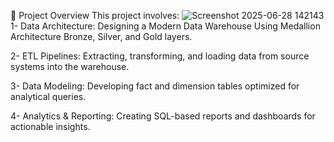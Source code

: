 📖 Project Overview
This project involves:
![Screenshot 2025-06-28 142143](https://github.com/user-attachments/assets/582cb7aa-260b-44a8-a9c7-2c715a848d01)
1- Data Architecture: Designing a Modern Data Warehouse Using Medallion Architecture         Bronze, Silver, and Gold layers.

2- ETL Pipelines: Extracting, transforming, and loading data from source systems into the    warehouse.

3- Data Modeling: Developing fact and dimension tables optimized for analytical queries.

4- Analytics & Reporting: Creating SQL-based reports and dashboards for actionable 
insights.


